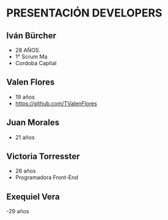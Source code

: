 # PRESENTACIÓN DEVELOPERS

## Iván Bürcher 
- 28 AÑOS. 
- 1° Scrum Ma
- Cordoba Capital

## Valen Flores
- 19 años
- https://github.com/TValenFlores

## Juan Morales
- 21 años

## Victoria Torresster
- 26 años
- Programadora Front-End

## Exequiel Vera
-29 años
